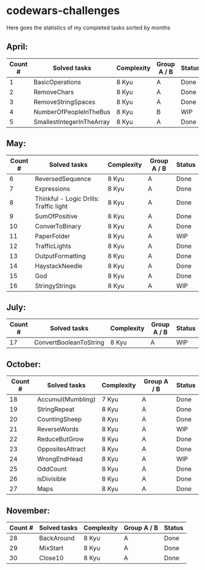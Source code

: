 # codewars-challenges

Here goes the statistics of my completed tasks sorted by months

## April:
|   Count # |   Solved tasks      |   Complexity|   Group A / B|   Status|
|-----------|-----------------------------|-------------|--------------|---------|
|1          | BasicOperations             |  8 Kyu      |      A       |   Done  |
|2          | RemoveChars                 |  8 Kyu      |      A       |   Done  |
|3          | RemoveStringSpaces          |  8 Kyu      |      A       |   Done  |
|4          | NumberOfPeopleInTheBus      |  8 Kyu      |      B       |   WIP   |
|5          | SmallestIntegerInTheArray   |  8 Kyu      |      A       |   Done  |

## May:
|   Count # |   Solved tasks      |   Complexity|   Group A / B|   Status|
|-----------|-----------------------------|-------------|--------------|---------|
|6          | ReversedSequence                                |  8 Kyu           |      A        |     Done  |
|7          | Expressions                                     |  8 Kyu           |      A        |     Done  |
|8          | Thinkful - Logic Drills: Traffic light          |  8 Kyu           |      A        |     Done  |
|9          | SumOfPositive                                   |  8 Kyu           |      A        |     Done  |
|10         | ConverToBinary                                  |  8 Kyu           |      A        |     Done  |
|11         | PaperFolder                                     |  8 Kyu           |      A        |     WIP  |
|12         | TrafficLights                                   |  8 Kyu           |      A        |     Done  |
|13         | OutputFormatting                                |  8 Kyu           |      A        |     Done  |
|14         | HaystackNeedle                                  |  8 Kyu           |      A        |     Done  |
|15         | God                                             |  8 Kyu           |      A        |     Done  |
|16         | StringyStrings                                  |  8 Kyu           |      A        |     WIP  |

## July:
|   Count # |   Solved tasks              |   Complexity|   Group A / B|   Status|
|-----------|-----------------------------|-------------|--------------|---------|
|17         | ConvertBooleanToString      |  8 Kyu      |      A       |    WIP  |
    
## October:
|   Count # |   Solved tasks              |   Complexity|   Group A / B|   Status|
|-----------|-----------------------------|-------------|--------------|---------|
|18         | Accumul(Mumbling)           |  7 Kyu      |      A       |   Done  |
|19         | StringRepeat                |  8 Kyu      |      A       |   Done  |
|20         | CountingSheep               |  8 Kyu      |      A       |   Done  |
|21         | ReverseWords                |  8 Kyu      |      A       |   WIP   |
|22         | ReduceButGrow               |  8 Kyu      |      A       |   Done  |
|23         | OppositesAttract            |  8 Kyu      |      A       |   Done  |
|24         | WrongEndHead                |  8 Kyu      |      A       |   WIP   |
|25         | OddCount                    |  8 Kyu      |      A       |   Done  |
|26         | isDivisible                 |  8 Kyu      |      A       |   Done  |
|27         | Maps                        |  8 Kyu      |      A       |   Done  |

## November:
|   Count # |   Solved tasks              |   Complexity|   Group A / B|   Status|
|-----------|-----------------------------|-------------|--------------|---------|
|28         | BackAround                  |  8 Kyu      |      A       |   Done  |
|29         | MixStart                    |  8 Kyu      |      A       |   Done  |
|30         | Close10                     |  8 Kyu      |      A       |   Done  |


